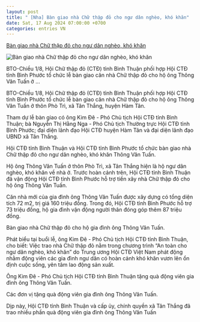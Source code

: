 ```yaml
---
layout: post
title: " [Nha] Bàn giao nhà Chữ thập đỏ cho ngư dân nghèo, khó khăn"
date: Sat, 17 Aug 2024 07:00:00 +0700
categories: entries VN
---
```

[Bàn giao nhà Chữ thập đỏ cho ngư dân nghèo, khó khăn](https://baobinhthuan.com.vn/ban-giao-nha-chu-thap-do-cho-ngu-dan-ngheo-kho-khan-123197.html)

![Bàn giao nhà Chữ thập đỏ cho ngư dân nghèo, khó khăn](https://bbt.1cdn.vn/thumbs/600x315/2024/08/16/img_5225.jpeg)

BTO-Chiều 1/8, Hội Chữ thập đỏ (CTĐ) tỉnh Bình Thuận phối hợp Hội CTĐ tỉnh Bình Phước tổ chức lễ bàn giao căn nhà Chữ thập đỏ cho hộ ông Thông Văn Tuấn ở ...

BTO-Chiều 1/8, Hội Chữ thập đỏ (CTĐ) tỉnh Bình Thuận phối hợp Hội CTĐ tỉnh Bình Phước tổ chức lễ bàn giao căn nhà Chữ thập đỏ cho hộ ông Thông Văn Tuấn ở thôn Phò Trì, xã Tân Thắng, huyện Hàm Tân.

Tham dự lễ bàn giao có ông Kim Đê - Phó Chủ tịch Hội CTĐ tỉnh Bình Thuận; bà Nguyễn Thị Hằng Nga - Phó Chủ tịch Thường trực Hội CTĐ tỉnh Bình Phước; đại diện lãnh đạo Hội CTĐ huyện Hàm Tân và đại diện lãnh đạo UBND xã Tân Thắng.

Hội CTĐ tỉnh Bình Thuận và Hội CTĐ tỉnh Bình Phước tổ chức bàn giao nhà Chữ thập đỏ cho ngư dân nghèo, khó khăn Thông Văn Tuấn.

Hộ ông Thông Văn Tuấn ở thôn Phò Trì, xã Tân Thắng hiện là hộ ngư dân nghèo, khó khăn về nhà ở. Trước hoàn cảnh trên, Hội CTĐ tỉnh Bình Thuận đã vận động Hội CTĐ tỉnh Bình Phước hỗ trợ tiền xây nhà Chữ thập đỏ cho hộ ông Thông Văn Tuấn.

Căn nhà mới của gia đình ông Thông Văn Tuấn được xây dựng có tổng diện tích 72 m2, trị giá 160 triệu đồng. Trong đó, Hội CTĐ tỉnh Bình Phước hỗ trợ 73 triệu đồng, hộ gia đình vận động người thân đóng góp thêm 87 triệu đồng.

Bàn giao nhà Chữ thập đỏ cho hộ gia đình ông Thông Văn Tuấn.

Phát biểu tại buổi lễ, ông Kim Đê - Phó Chủ tịch Hội CTĐ tỉnh Bình Thuận, cho biết: Việc trao nhà Chữ thập đỏ nằm trong chương trình “An toàn cho ngư dân nghèo, khó khăn” do Trung ương Hội CTĐ Việt Nam phát động nhằm động viên các gia đình ngư dân có hoàn cảnh khó khăn vươn lên ổn định cuộc sống, yên tâm lao động sản xuất.



Ông Kim Đê - Phó Chủ tịch Hội CTĐ tỉnh Bình Thuận tặng quà động viên gia đình ông Thông Văn Tuấn.

Các đơn vị tặng quà động viên gia đình ông Thông Văn Tuấn.

Dịp này, Hội CTĐ tỉnh Bình Thuận và cấp ủy, chính quyền xã Tân Thắng đã trao nhiều phần quà động viên gia đình ông Thông Văn Tuấn

